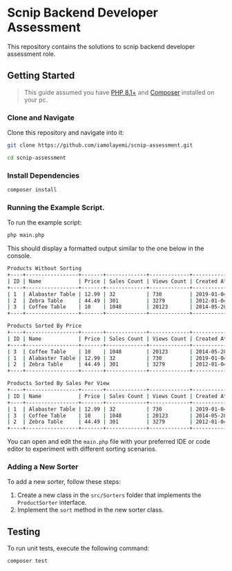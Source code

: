 # Scnip Backend Developer Assessment

This repository contains the solutions to scnip backend developer assessment role.

## Getting Started

> This guide assumed you have [PHP 8.1+](https://php.net/releases/) and [Composer](https://getcomposer.org/) installed on your pc.
> 
### Clone and Navigate
Clone this repository and navigate into it:

```bash
git clone https://github.com/iamolayemi/scnip-assessment.git 

cd scnip-assessment
```

### Install Dependencies
```bash 
composer install
```

### Running the Example Script.
To run the example script:
```bash
php main.php
```

This should display a formatted output similar to the one below in the console.
```bash
Products Without Sorting
+----+-----------------+-------+-------------+-------------+------------+
| ID | Name            | Price | Sales Count | Views Count | Created At |
+----+-----------------+-------+-------------+-------------+------------+
| 1  | Alabaster Table | 12.99 | 32          | 730         | 2019-01-04 |
| 2  | Zebra Table     | 44.49 | 301         | 3279        | 2012-01-04 |
| 3  | Coffee Table    | 10    | 1048        | 20123       | 2014-05-28 |
+----+-----------------+-------+-------------+-------------+------------+

Products Sorted By Price
+----+-----------------+-------+-------------+-------------+------------+
| ID | Name            | Price | Sales Count | Views Count | Created At |
+----+-----------------+-------+-------------+-------------+------------+
| 3  | Coffee Table    | 10    | 1048        | 20123       | 2014-05-28 |
| 1  | Alabaster Table | 12.99 | 32          | 730         | 2019-01-04 |
| 2  | Zebra Table     | 44.49 | 301         | 3279        | 2012-01-04 |
+----+-----------------+-------+-------------+-------------+------------+

Products Sorted By Sales Per View
+----+-----------------+-------+-------------+-------------+------------+
| ID | Name            | Price | Sales Count | Views Count | Created At |
+----+-----------------+-------+-------------+-------------+------------+
| 1  | Alabaster Table | 12.99 | 32          | 730         | 2019-01-04 |
| 3  | Coffee Table    | 10    | 1048        | 20123       | 2014-05-28 |
| 2  | Zebra Table     | 44.49 | 301         | 3279        | 2012-01-04 |
+----+-----------------+-------+-------------+-------------+------------+
```

You can open and edit the `main.php` file with your preferred IDE or code editor to experiment with different sorting scenarios.

### Adding a New Sorter
To add a new sorter, follow these steps:

1. Create a new class in the `src/Sorters` folder that implements the `ProductSorter` interface.
2. Implement the `sort` method in the new sorter class.

## Testing  
To run unit tests, execute the following command:
```bash
composer test
```
